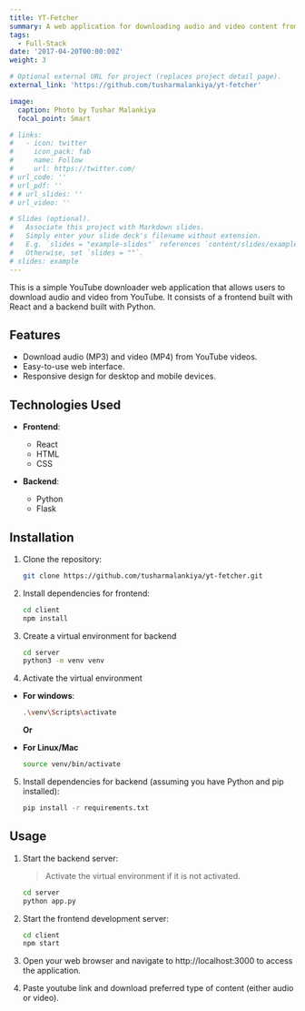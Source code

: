 ```yaml
---
title: YT-Fetcher
summary: A web application for downloading audio and video content from YouTube. Built with React front-end and Python back-end.
tags:
  - Full-Stack
date: '2017-04-20T00:00:00Z'
weight: 3

# Optional external URL for project (replaces project detail page).
external_link: 'https://github.com/tusharmalankiya/yt-fetcher'

image:
  caption: Photo by Tushar Malankiya
  focal_point: Smart

# links:
#   - icon: twitter
#     icon_pack: fab
#     name: Follow
#     url: https://twitter.com/
# url_code: ''
# url_pdf: ''
# # url_slides: ''
# url_video: ''

# Slides (optional).
#   Associate this project with Markdown slides.
#   Simply enter your slide deck's filename without extension.
#   E.g. `slides = "example-slides"` references `content/slides/example-slides.md`.
#   Otherwise, set `slides = ""`.
# slides: example
---
```


This is a simple YouTube downloader web application that allows users to download audio and video from YouTube. It consists of a frontend built with React and a backend built with Python.

## Features

- Download audio (MP3) and video (MP4) from YouTube videos.
- Easy-to-use web interface.
- Responsive design for desktop and mobile devices.

## Technologies Used

- **Frontend**:
  - React
  - HTML
  - CSS

- **Backend**:
  - Python
  - Flask

## Installation

1. Clone the repository:

   ```bash
   git clone https://github.com/tusharmalankiya/yt-fetcher.git
   ```

2. Install dependencies for frontend:

   ```bash
   cd client
   npm install
   ```
3. Create a virtual environment for backend

   ```bash
   cd server
   python3 -m venv venv
   ```

4. Activate the virtual environment

- **For windows**:
   ```bash
   .\venv\Scripts\activate
   ```

  **Or**

- **For Linux/Mac**
   ```bash
   source venv/bin/activate
   ```



5. Install dependencies for backend (assuming you have Python and pip installed):

   ```bash
   pip install -r requirements.txt
   ```

## Usage

1. Start the backend server:
   > Activate the virtual environment if it is not activated.

   ```bash
   cd server
   python app.py
   ```

3. Start the frontend development server:
    ```bash
    cd client
    npm start
    ```

4. Open your web browser and navigate to http://localhost:3000 to access the application.

5. Paste youtube link and download preferred type of content (either audio or video). 
